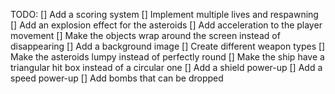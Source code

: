 TODO:
[] Add a scoring system
[] Implement multiple lives and respawning
[] Add an explosion effect for the asteroids
[] Add acceleration to the player movement
[] Make the objects wrap around the screen instead of disappearing
[] Add a background image
[] Create different weapon types
[] Make the asteroids lumpy instead of perfectly round
[] Make the ship have a triangular hit box instead of a circular one
[] Add a shield power-up
[] Add a speed power-up
[] Add bombs that can be dropped
